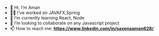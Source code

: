 - 👋 Hi, I’m Aman
- :man_technologist: I've worked on JAVAFX,Spring
- 🌱 I’m currently learning React, Node
- 💞️ I’m looking to collaborate on any Javascript project
- 📫 How to reach me: **https://www.linkedin.com/in/saxenaaman628/**
<!---
saxenaaman628/saxenaaman628 is a ✨ special ✨ repository because its `README.md` (this file) appears on your GitHub profile.
You can click the Preview link to take a look at your changes.
--->
